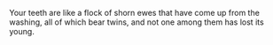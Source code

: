 Your teeth are like a flock of shorn ewes that have come up from the washing, all of which bear twins, and not one among them has lost its young.
